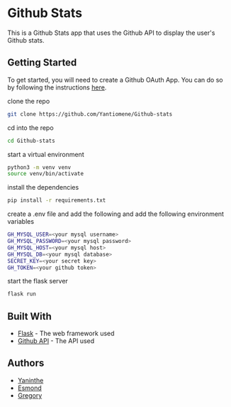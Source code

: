 # Github Stats
This is a Github Stats app that uses the Github API to display the user's Github stats.

## Getting Started
To get started, you will need to create a Github OAuth App. You can do so by following the instructions [here](https://docs.github.com/en/developers/apps/creating-an-oauth-app).

clone the repo
```bash
git clone https://github.com/Yantiomene/Github-stats
```

cd into the repo
```bash
cd Github-stats
```

start a virtual environment
```bash
python3 -m venv venv
source venv/bin/activate
```

install the dependencies
```bash
pip install -r requirements.txt
```

create a .env file and add the following and add the following environment variables
```bash
GH_MYSQL_USER=<your mysql username>
GH_MYSQL_PASSWORD=<your mysql password>
GH_MYSQL_HOST=<your mysql host>
GH_MYSQL_DB=<your mysql database>
SECRET_KEY=<your secret key>
GH_TOKEN=<your github token>
```

start the flask server
```bash
flask run
```

## Built With
* [Flask](https://flask.palletsprojects.com/en/1.1.x/) - The web framework used
* [Github API](https://docs.github.com/en/rest) - The API used

## Authors
* [Yaninthe](https://github.com/Yantiomene/)
* [Esmond](https://github.com/esmond-adjei/)
* [Gregory](https://github.com/GHMatrix/)

